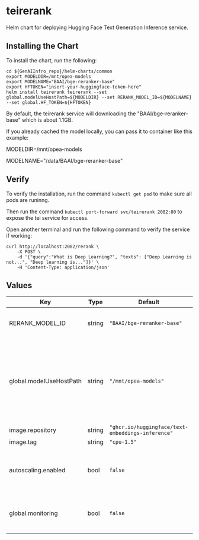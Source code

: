# teirerank

Helm chart for deploying Hugging Face Text Generation Inference service.

## Installing the Chart

To install the chart, run the following:

```console
cd ${GenAIInfro_repo}/helm-charts/common
export MODELDIR=/mnt/opea-models
export MODELNAME="BAAI/bge-reranker-base"
export HFTOKEN="insert-your-huggingface-token-here"
helm install teirerank teirerank --set global.modelUseHostPath=${MODELDIR} --set RERANK_MODEL_ID=${MODELNAME} --set global.HF_TOKEN=${HFTOKEN}
```

By default, the teirerank service will downloading the "BAAI/bge-reranker-base" which is about 1.1GB.

If you already cached the model locally, you can pass it to container like this example:

MODELDIR=/mnt/opea-models

MODELNAME="/data/BAAI/bge-reranker-base"

## Verify

To verify the installation, run the command `kubectl get pod` to make sure all pods are runinng.

Then run the command `kubectl port-forward svc/teirerank 2082:80` to expose the tei service for access.

Open another terminal and run the following command to verify the service if working:

```console
curl http://localhost:2082/rerank \
    -X POST \
    -d '{"query":"What is Deep Learning?", "texts": ["Deep Learning is not...", "Deep learning is..."]}' \
    -H 'Content-Type: application/json'
```

## Values

| Key                     | Type   | Default                                           | Description                                                                                                                                                                                                                 |
| ----------------------- | ------ | ------------------------------------------------- | --------------------------------------------------------------------------------------------------------------------------------------------------------------------------------------------------------------------------- |
| RERANK_MODEL_ID         | string | `"BAAI/bge-reranker-base"`                        | Models id from https://huggingface.co/, or predownloaded model directory                                                                                                                                                    |
| global.modelUseHostPath | string | `"/mnt/opea-models"`                              | Cached models directory, teirerank will not download if the model is cached here. The host path "modelUseHostPath" will be mounted to container as /data directory. Set this to null/empty will force it to download model. |
| image.repository        | string | `"ghcr.io/huggingface/text-embeddings-inference"` |                                                                                                                                                                                                                             |
| image.tag               | string | `"cpu-1.5"`                                       |                                                                                                                                                                                                                             |
| autoscaling.enabled     | bool   | `false`                                           | Enable HPA autoscaling for the service deployment based on metrics it provides. See [HPA instructions](../../HPA.md) before enabling!                                                                                       |
| global.monitoring       | bool   | `false`                                           | Enable usage metrics for the service. Required for HPA. See [monitoring instructions](../../monitoring.md) before enabling!                                                                                                 |
